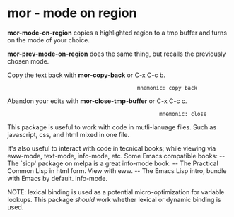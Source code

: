 # mor - mode on region

**mor-mode-on-region** copies a highlighted region to a tmp buffer and
turns on the mode of your choice.

**mor-prev-mode-on-region** does the same thing, but recalls the previously
chosen mode.

Copy the text back with **mor-copy-back** or C-x C-c b.

                                             mnemonic: copy back

Abandon your edits with **mor-close-tmp-buffer** or C-x C-c c.

                                                    mnemonic: close

This package is useful to work with code in mutli-lanuage files.  Such as
javascript, css, and html mixed in one file.

It's also useful to interact with code in tecnical books; while viewing via
eww-mode, text-mode, info-mode, etc.
Some Emacs compatible books:
  -- The `sicp' package on melpa is a great info-mode book.
  -- The Practical Common Lisp in html form.  View with eww.
  -- The Emacs Lisp intro, bundle with Emacs by default.  info-mode.


NOTE: lexical binding is used as a potential micro-optimization for
variable lookups.  This package *should* work whether lexical or dynamic
binding is used.
